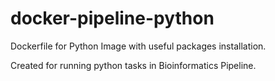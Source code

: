 # docker-pipeline-python
Dockerfile for Python Image with useful packages installation.

Created for running python tasks in Bioinformatics Pipeline.

